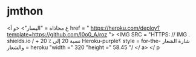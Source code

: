 # jmthon

<ع محاذاة = "اليسار"> <و أ href = " https://heroku.com/deploy؟template=https://github.com/I0o0_A/roz "> <IMG SRC = "HTTPS: // IMG . shields.io / + نسبة 20 إلى ٪ 20 Heroku-purple؟ style = for-the- شارة الشعار والشعار = heroku "width =" 320 "height =" 58.45 "/ </ a> </ p
